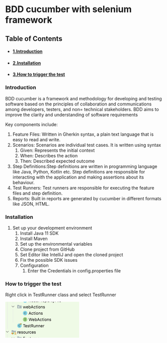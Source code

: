 # BDD cucumber with selenium framework

## Table of Contents
 - #### [1.Introduction](#1-introduction)
 - #### [2.Installation](#3-installation)
 - #### [3.How to trigger the test](#3-how-to-trigger-the-test)
 
### Introduction
BDD cucumber is a framework and methodology for developing and testing software based on the principles of collaboration and communications among developers,
testers, and non= technical stakeholders. BDD aims to improve the clarity and understanding of software requirements

Key components include:
1. Feature Files: Written in Gherkin syntax, a plain text language that is easy to read and write.
2. Scenarios: Scenarios are individual test cases. It is written using syntax
   1. Given: Represents the initial context
   2. When: Describes the action
   3. Then: Described expected outcome
3. Step Definitions:Step definitions are written in programming language like Java, Python, Kotlin etc. Step definitions are responsible for interacting with the 
                    application and making assertions about its behaviour.
4. Test Runners: Test runners are responsible for executing the feature files and step definition.
5. Reports: Built in reports are generated by cucumber in different formats like JSON, HTML.

### Installation
1. Set up your development environment
   1. Install Java 11 SDK
   2. Install Maven 
   3. Set up the environmental variables
   4. Clone project from GitHub
   5. Set Editor like IntelliJ and open the cloned project
   6. Fix the possible SDK issues
   7. Configuration
      1. Enter the Credentials in config.properties file
   
### How to trigger the test
Right click in TestRunner class and select TestRunner

![img.png](img.png)


